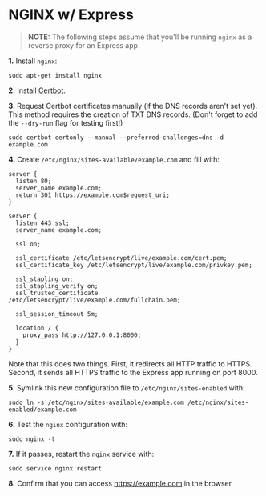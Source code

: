 # NGINX w/ Express

> **NOTE:** The following steps assume that you'll be running `nginx` as a reverse proxy for an Express app.

**1.** Install `nginx`:

```
sudo apt-get install nginx
```

**2.** Install [Certbot](https://certbot.eff.org/).

**3.** Request Certbot certificates manually (if the DNS records aren't set yet). This method requires the creation of TXT DNS records. (Don't forget to add the `--dry-run` flag for testing first!)

```
sudo certbot certonly --manual --preferred-challenges=dns -d example.com
```

**4.** Create `/etc/nginx/sites-available/example.com` and fill with:

```
server {
  listen 80;
  server_name example.com;
  return 301 https://example.com$request_uri;
}

server {
  listen 443 ssl;
  server_name example.com;

  ssl on;

  ssl_certificate /etc/letsencrypt/live/example.com/cert.pem;
  ssl_certificate_key /etc/letsencrypt/live/example.com/privkey.pem;

  ssl_stapling on;
  ssl_stapling_verify on;
  ssl_trusted_certificate /etc/letsencrypt/live/example.com/fullchain.pem;

  ssl_session_timeout 5m;

  location / {
    proxy_pass http://127.0.0.1:8000;
  }
}
```

Note that this does two things. First, it redirects all HTTP traffic to HTTPS. Second, it sends all HTTPS traffic to the Express app running on port 8000.

**5.** Symlink this new configuration file to `/etc/nginx/sites-enabled` with:

```
sudo ln -s /etc/nginx/sites-available/example.com /etc/nginx/sites-enabled/example.com
```

**6.** Test the `nginx` configuration with:

```
sudo nginx -t
```

**7.** If it passes, restart the `nginx` service with:

```
sudo service nginx restart
```

**8.** Confirm that you can access https://example.com in the browser.
